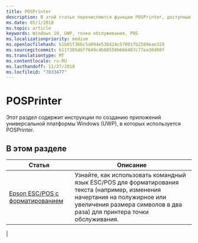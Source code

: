 ```yaml
---
title: POSPrinter
description: В этой статье перечисляются функции POSPrinter, доступные для приложений UWP, и приводятся ссылки на статьи с инструкциями по их использованию.
ms.date: 05/1/2018
ms.topic: article
keywords: Windows 10, UWP, точка обслуживания, POS
ms.localizationpriority: medium
ms.openlocfilehash: b1b01f366c5a094e538424c57091fb2589eae329
ms.sourcegitcommit: b11f305dbf7649c4b68550b666487c77ea30d98f
ms.translationtype: MT
ms.contentlocale: ru-RU
ms.lasthandoff: 11/27/2018
ms.locfileid: "7833477"
---
```

# <a name="posprinter"></a>POSPrinter

Этот раздел содержит инструкции по созданию приложений универсальной платформы Windows (UWP), в которых используется POSPrinter.

## <a name="in-this-section"></a>В этом разделе
|Статья |Описание |
|------|------------|
| [Epson ESC/POS с форматированием](epson-esc-pos-with-formatting.md) | Узнайте, как использовать командный язык ESC/POS для форматирования текста (например, изменения начертания на полужирное или увеличения размера символов в два раза) для принтера точки обслуживания. |
|

<!-- Future topics to be added
| [System Requirements](pos-posprinter-system-requirements.md)  |  |
| [Getting Started](pos-posprinter-get-started.md)              |  | -->

